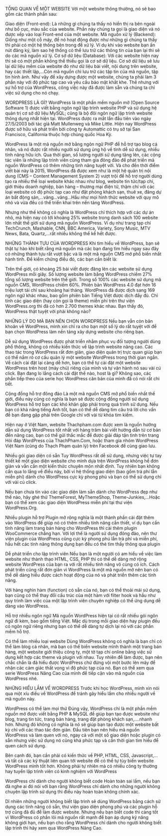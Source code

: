 TỔNG QUAN VỀ MỘT WEBSITE
Với một website thông thường, nó sẽ bao gồm các thành phần sau:

Giao diện (Front-end): Là những gì chúng ta thấy nó hiển thị ra bên ngoài như bố cục, màu sắc của website. Phần này chúng ta gọi là giao diện và nó được xếp vào loại Front-end của một website.
Mã nguồn xử lý (Backend): Giống như một cỗ máy, để nó hoạt động được như những gì chúng ta thấy thì phải có một hệ thống bên trong để xử lý. Ví dụ khi vào website bạn ấn nút đăng ký, làm sao hệ thống có thể lưu trữ các thông tin của bạn lại thì sẽ do các mã nguồn xử lý.
Cơ sở dữ liệu (Database): Với các website hiện nay thì sẽ có một phần không thể thiếu gọi là cơ sở dữ liệu. Cơ sở dữ liệu sẽ lưu lại dữ liệu mềm của website đó như dữ liệu bài viết, nội dung trên website, hay các thiết lập,…Còn mã nguồn chỉ lưu trữ các tập tin của mã nguồn, tập tin hình ảnh.
Như vậy để xây dựng được một website, chúng ta phải làm 3 phần này với độ phức tạp cao và yêu cầu bảo mật khắt khe. Thế nhưng với sự hỗ trợ của WordPress, công việc này đã được làm sẵn và chúng ta chỉ việc sử dụng cho nó chạy.

WORDPRESS LÀ GÌ?
WordPress là một phần mềm nguồn mở (Open Source Software 1) được viết bằng ngôn ngữ lập trình website PHP và sử dụng hệ quản trị cơ sở dữ liệu MySQL; cũng là bộ đôi ngôn ngữ lập trình website thông dụng nhất hiện tại. WordPress được ra mắt lần đầu tiên vào ngày 27/5/2003 bởi tác giả Matt Mullenweg và Mike Little. Hiện nay WordPress được sở hữu và phát triển bởi công ty Automattic có trụ sở tại San Francisco, California thuộc hợp chủng quốc Hoa Kỳ.

WordPress là một mã nguồn mở bằng ngôn ngữ PHP để hỗ trợ tạo blog cá nhân, và nó được rất nhiều người sử dụng ủng hộ về tính dễ sử dụng, nhiều tính năng hữu ích. Qua thời gian, số lượng người sử dụng tăng lên, các cộng tác viên là những lập trình viên cũng tham gia đông đảo để phát triển mã nguồn WordPress có thêm những tính năng tuyệt vời. Và cho đến thời điểm viết bài này là 2015, WordPress đã được xem như là một hệ quản trị nội dung (CMS – Content Management System 2) vượt trội để hỗ trợ người dùng tạo ra nhiều thể loại website khác nhau như blog, website tin tức/tạp chí, giới thiệu doanh nghiệp, bán hàng – thương mại điện tử, thậm chí với các loại website có độ phức tạp cao như đặt phòng khách sạn, thuê xe, đăng dự án bất động sản,…vâng…vâng…Hầu như mọi hình thức website với quy mô nhỏ và vừa đều có thể triển khai trên nền tảng WordPress.

Nhưng như thế không có nghĩa là WordPress chỉ thích hợp với các dự án nhỏ, mà hiện nay có tới khoảng 25% website trong danh sách 100 website lớn nhất thế giới sử dụng mã nguồn WordPress. Ví dụ như trang tạp chí TechCrunch, Mashable, CNN, BBC America, Variety, Sony Music, MTV News, Bata, Quartz,…rất nhiều không thể kể hết được.

NHỮNG THÀNH TỰU CỦA WORDPRESS
Khi tìm hiểu về WordPress, bạn sẽ thật tự hào khi biết rằng mã nguồn mà các bạn đang tìm hiểu ngay sau đây có những thành tựu rất vượt bậc và là một mã nguồn CMS mở phổ biến nhất hành tinh. Để kiểm chứng điều đó, các bạn cần biết là:

Trên thế giới, có khoảng 25 bài viết được đăng lên các website sử dụng WordPress mỗi giây.
Số lượng website làm bằng WordPress chiếm 27% tổng số lượng website trên thế giới.
Trong số 100% các website sử dụng mã nguồn CMS, WordPress chiếm 60%.
Phiên bản WordPress 4.0 đạt hơn 16 triệu lượt tải chỉ sau khoảng hai tháng.
WordPress đã được dịch sang 169 ngôn ngữ khác nhau, bao gồm phiên bản Tiếng Việt được dịch đầy đủ.
Chỉ tính các giao diện (hay còn gọi là theme) miễn phí trên thư viện WordPress.org thì đã có hơn 2.700 themes khác nhau.
Bạn thấy đó, WordPress thật tuyệt vời phải không nào?

NHỮNG LÝ DO MÀ BẠN NÊN CHỌN WORDPRESS
Nếu bạn vẫn còn băn khoăn về WordPress, mình xin chỉ ra cho bạn một số lý do rất tuyệt vời để bạn chọn WordPress làm nền tảng xây dựng website cho riêng bạn.

Dễ sử dụng
WordPress được phát triển nhằm phục vụ đối tượng người dùng phổ thông, không có nhiều kiến thức về lập trình website nâng cao. Các thao tác trong WordPress rất đơn giản, giao diện quản trị trực quan giúp bạn có thể nắm rõ cơ cấu quản lý một website WordPress trong thời gian ngắn. Về cách cài đặt lại càng dễ hơn, bạn có thể tự cài đặt một website WordPress trên host (máy chủ) riêng của mình và tự vận hành nó sau vài cú click. Bạn đang lo lắng cách cài đặt thế nào, host là gì? Không sao, các phần tiếp theo của serie học WordPress căn bản của mình đã có nói rất chi tiết.

Cộng đồng hỗ trợ đông đảo
Là một mã nguồn CMS mở phổ biến nhất thế giới, điều này cũng có nghĩa là bạn sẽ được cộng đồng người sử dụng WordPress hỗ trợ bạn các khó khăn gặp phải trong quá trình sử dụng. Nếu bạn có khả năng tiếng Anh tốt, bạn có thể dễ dàng tìm câu trả lời cho vấn đề bạn đang gặp phải trên Google chỉ với vài từ khóa tìm kiếm.

Hiện nay ở Việt Nam, website Thachpham.com được xem là nguồn hướng dẫn sử dụng WordPress tốt nhất với hàng trăm bài viết hướng dẫn từ cơ bản đến nâng cao, bạn có thể gửi thắc mắc để được giải đáp tận tình trên trang Hỏi đáp WordPress của ThachPham.Com, hoặc tham gia nhóm WordPress Việt Nam (cũng do Thạch Phạm quản lý) trên Facebook để cùng giao lưu.

Nhiều gói giao diện có sẵn
Tuy WordPress rất dễ sử dụng, nhưng việc tự tay thiết kế một giao diện website cho mình dựa trên WordPress không hề đơn giản và vẫn cần một kiến thức chuyên môn nhất định. Tuy nhiên bạn không cần qua lo lắng về điều này, bởi vì hệ thống giao diện (bao gồm trả phí lẫn miễn phí) dành cho WordPress cực kỳ phong phú và bạn có thể sử dụng chỉ với vài cú click.

Nếu bạn chưa tin vào các giao diện làm sẵn dành cho WordPress đẹp như thế nào, hãy ghé thử ThemeForest, MyThemeShop, Theme-Junkies,…Hoặc bạn có thể xem các giao diện WordPress miễn phí tại thư viện WordPress.Org.

Nhiều plugin hỗ trợ
Plugin mở rộng nghĩa là một thành phần cài đặt thêm vào WordPress để giúp nó có thêm nhiều tính năng cần thiết, ví dụ bạn cần tính năng làm trang bán hàng cho WordPress thì cài thêm plugin WooCommerce chẳng hạn. Với lợi thế là người sử dụng đông đảo, nên thư viện plugin của WordPress cũng cực kỳ phong phú lẫn trả phí và miễn phí, hầu hết các tính năng thông dụng bạn đều có thẻ tìm thấy thông qua plugin

Dễ phát triển cho lập trình viên
Nếu bạn là một người có am hiểu về việc làm website như thành thạo HTML, CSS, PHP thì có thể dễ dàng mở rộng website WordPress của bạn ra với rất nhiều tính năng vô cùng có ích. Cách phát triển cũng rất đơn giản vì WordPress là một mã nguồn mở nên bạn có thể dễ dàng hiểu được cách hoạt động của nó và phát triển thêm các tính năng.

Với hàng nghìn hàm (function) có sẵn của nó, bạn có thể thoải mái sử dụng, bạn cũng có thể thay đổi cấu trúc của một hàm với filter hook và hầu như quy trình làm việc của một lập trình viên chuyên nghiệp có thể ứng dụng dễ dàng vào WordPress.

Hỗ trợ nhiều ngôn ngữ
Mã nguồn WordPress hiện tại có rất nhiều gói ngôn ngữ đi kèm, bao gồm tiếng Việt. Mặc dù trong mỗi giao diện hay plugin đều có ngôn ngữ riêng nhưng bạn có thể dễ dàng tự dịch lại nó với các phần mềm hỗ trợ.

Có thể làm nhiều loại website
Dùng WordPress không có nghĩa là bạn chỉ có thể làm blog cá nhân, mà bạn có thể biến website mình thành một trang bán hàng, một website giới thiệu công ty, một tờ tạp chí online bằng việc sử dụng kết hợp các theme và plugin với nhau. Tuy nhiên để làm được, bạn nên chắc chắn là đã hiểu được WordPress chứ đừng vội một bước lên mây để nhận các cảm giác thất vọng vì độ phức tạp của nó. Bạn có thể xem qua serie WordPress Nâng Cao của mình để tiếp cận vào mã nguồn của WordPress nhé.

NHỮNG HIỂU LẦM VỀ WORDPRESS
Trước khi học WordPress, mình xin nói qua một xíu điều về WordPress để tránh gây hiểu lầm cho nhiều người về mã nguôn này.

WordPress có thể làm mọi thứ
Đúng vậy, WordPress chỉ là một phần mềm nguồn mở được viết bằng PHP & MySQL để giúp bạn tạo được website như blog, trang tin tức, trang bán hàng, trang đặt phòng khách sạn,….nhanh hơn. Nhưng đó không có nghĩa là nó sẽ giúp bạn tạo được một website bất kỳ chỉ với các thao tác đơn giản. Đầu tiên bạn nên hiểu mã nguồn WordPress và làm quen với nó, ngay cả với một số giao diện hoặc plugin có sẵn nhưng việc sử dụng nó cũng khá phức tạp và cần thời gian tìm hiểu để quen cách sử dụng.

Bên cạnh đó, bạn cần phải có kiến thức về PHP, HTML, CSS, Javascript,…và tất cả các kỹ thuật liên quan tới website để có thể tự tùy biến website WordPress mình tốt hơn. Không phải tự nhiên mà có nhiều công ty thường hay tuyển lập trình viên có kinh nghiệm với WordPress

WordPress chỉ dành cho người không biết code
Hoàn toàn sai lầm, nếu bạn đã nghe ai đó nói với bạn rằng WordPress chỉ dành cho những người không chuyên lập trình sử dụng thì điều này hoàn toàn không chính xác.

Dĩ nhiên những người không biết lập trình sẽ dùng WordPress bằng cách sử dụng các tính năng có sẵn, thư viện giao diện phong phú và các plugin hỗ trợ cũng đã đủ để làm được website. Nhưng nếu bạn biết code thì càng tốt vì WordPress có phần lõi mã nguồn rất mạnh để bạn áp dụng kỹ năng không giới hạn, nếu bạn cho rằng WordPress chỉ dành cho người không biết lập trình thì hãy xem qua WordPress Nâng Cao.
